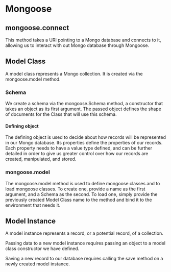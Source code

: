 # Mongoose

## mongoose.connect

This method takes a URI pointing to a Mongo database and connects to it, allowing us to interact with out Mongo database through Mongoose.


## Model Class

A model class represents a Mongo collection. It is created via the mongoose.model method.

### Schema

We create a schema via the mongoose.Schema method, a constructor that takes an object as its first argument. The passed object defines the shape of documents for the Class that will use this schema.

#### Defining object

The defining object is used to decide about how records will be represented in our Mongo database. Its properties define the properties of our records. Each property needs to have a value type defined, and can be further detailed in order to give us greater control over how our records are created, manipulated, and stored.

### mongoose.model

The mongoose.model method is used to define mongoose classes and to load mongoose classes. To create one, provide a name as the first argument, and a Schema as the second. To load one, simply provide the previously created Model Class name to the method and bind it to the environment that needs it.


## Model Instance

A model instance represents a record, or a potential record, of a collection.

Passing data to a new model instance requires passing an object to a model class constructor we have defined.

Saving a new record to our database requires calling the save method on a newly created model instance.
